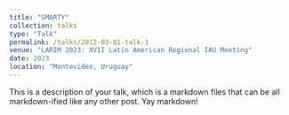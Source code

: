 ```yaml
---
title: "SMARTY"
collection: talks
type: "Talk"
permalink: /talks/2012-03-01-talk-1
venue: "LARIM 2023: XVII Latin American Regional IAU Meeting"
date: 2023
location: "Montevideo, Uruguay"
---
```


This is a description of your talk, which is a markdown files that can be all markdown-ified like any other post. Yay markdown!
